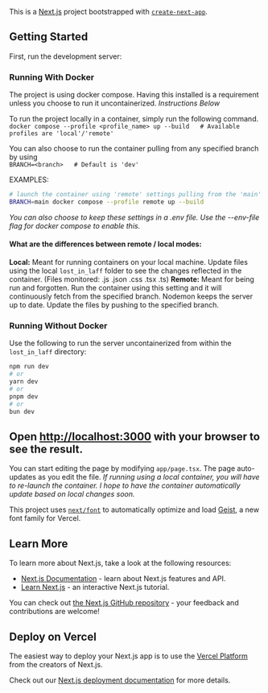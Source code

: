 This is a [Next.js](https://nextjs.org) project bootstrapped with [`create-next-app`](https://nextjs.org/docs/app/api-reference/cli/create-next-app).

## Getting Started

First, run the development server:

### Running With Docker

The project is using docker compose. Having this installed is a requirement unless you choose to run it uncontainerized. *Instructions Below*

To run the project locally in a container, simply run the following command.<br>
`docker compose --profile <profile_name> up --build   # Available profiles are 'local'/'remote'`

You can also choose to run the container pulling from any specified branch by using<br>
`BRANCH=<branch>   # Default is 'dev'`

EXAMPLES:

```bash
# launch the container using 'remote' settings pulling from the 'main' branch
BRANCH=main docker compose --profile remote up --build
```

*You can also choose to keep these settings in a .env file. Use the --env-file flag for docker compose to enable this.*

#### What are the differences between remote / local modes:

**Local:** Meant for running containers on your local machine. Update files using the local `lost_in_laff` folder to see the changes reflected in the container. (Files monitored: .js .json .css .tsx .ts)
**Remote:** Meant for being run and forgotten. Run the container using this setting and it will continuously fetch from the specified branch. Nodemon keeps the server up to date. Update the files by pushing to the specified branch.

### Running Without Docker

Use the following to run the server uncontainerized from within the `lost_in_laff` directory:

```bash
npm run dev
# or
yarn dev
# or
pnpm dev
# or
bun dev
```

Open [http://localhost:3000](http://localhost:3000) with your browser to see the result.
---------------------------------------------------------------

You can start editing the page by modifying `app/page.tsx`. The page auto-updates as you edit the file.
*If running using a local container, you will have to re-launch the container.
I hope to have the container automatically update based on local changes soon.*

This project uses [`next/font`](https://nextjs.org/docs/app/building-your-application/optimizing/fonts) to automatically optimize and load [Geist](https://vercel.com/font), a new font family for Vercel.

## Learn More

To learn more about Next.js, take a look at the following resources:

- [Next.js Documentation](https://nextjs.org/docs) - learn about Next.js features and API.
- [Learn Next.js](https://nextjs.org/learn) - an interactive Next.js tutorial.

You can check out [the Next.js GitHub repository](https://github.com/vercel/next.js) - your feedback and contributions are welcome!

## Deploy on Vercel

The easiest way to deploy your Next.js app is to use the [Vercel Platform](https://vercel.com/new?utm_medium=default-template&filter=next.js&utm_source=create-next-app&utm_campaign=create-next-app-readme) from the creators of Next.js.

Check out our [Next.js deployment documentation](https://nextjs.org/docs/app/building-your-application/deploying) for more details.
